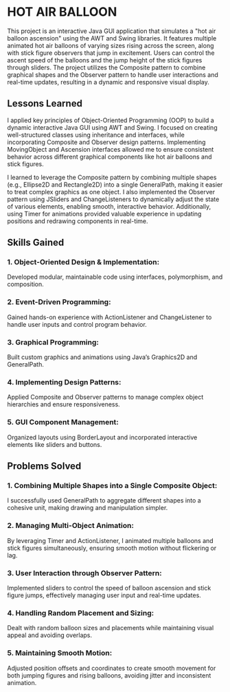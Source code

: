 # HOT AIR BALLOON

This project is an interactive Java GUI application that simulates a "hot air balloon ascension" using the AWT and Swing libraries. It features multiple animated hot air balloons of varying sizes rising across the screen, along with stick figure observers that jump in excitement. Users can control the ascent speed of the balloons and the jump height of the stick figures through sliders. The project utilizes the Composite pattern to combine graphical shapes and the Observer pattern to handle user interactions and real-time updates, resulting in a dynamic and responsive visual display.

## Lessons Learned

I applied key principles of Object-Oriented Programming (OOP) to build a dynamic interactive Java GUI using AWT and Swing. I focused on creating well-structured classes using inheritance and interfaces, while incorporating Composite and Observer design patterns. Implementing MovingObject and Ascension interfaces allowed me to ensure consistent behavior across different graphical components like hot air balloons and stick figures.

I learned to leverage the Composite pattern by combining multiple shapes (e.g., Ellipse2D and Rectangle2D) into a single GeneralPath, making it easier to treat complex graphics as one object. I also implemented the Observer pattern using JSliders and ChangeListeners to dynamically adjust the state of various elements, enabling smooth, interactive behavior. Additionally, using Timer for animations provided valuable experience in updating positions and redrawing components in real-time.

## Skills Gained

### 1. Object-Oriented Design & Implementation: 

Developed modular, maintainable code using interfaces, polymorphism, and composition.

### 2. Event-Driven Programming: 

Gained hands-on experience with ActionListener and ChangeListener to handle user inputs and control program behavior.

### 3. Graphical Programming: 

Built custom graphics and animations using Java’s Graphics2D and GeneralPath.

### 4. Implementing Design Patterns: 

Applied Composite and Observer patterns to manage complex object hierarchies and ensure responsiveness.

### 5. GUI Component Management: 

Organized layouts using BorderLayout and incorporated interactive elements like sliders and buttons.

## Problems Solved

### 1. Combining Multiple Shapes into a Single Composite Object: 

I successfully used GeneralPath to aggregate different shapes into a cohesive unit, making drawing and manipulation simpler.

### 2. Managing Multi-Object Animation: 

By leveraging Timer and ActionListener, I animated multiple balloons and stick figures simultaneously, ensuring smooth motion without flickering or lag.

### 3. User Interaction through Observer Pattern: 

Implemented sliders to control the speed of balloon ascension and stick figure jumps, effectively managing user input and real-time updates.

### 4. Handling Random Placement and Sizing: 

Dealt with random balloon sizes and placements while maintaining visual appeal and avoiding overlaps.

### 5. Maintaining Smooth Motion: 

Adjusted position offsets and coordinates to create smooth movement for both jumping figures and rising balloons, avoiding jitter and inconsistent animation.
